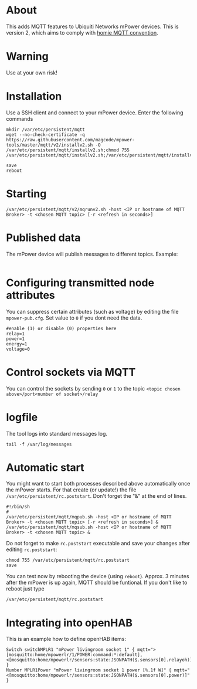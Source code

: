 # About
This adds MQTT features to Ubiquiti Networks mPower devices.
This is version 2, which aims to comply with [homie MQTT convention](https://github.com/marvinroger/homie).

# Warning
Use at your own risk!

# Installation
Use a SSH client and connect to your mPower device.
Enter the following commands

```
mkdir /var/etc/persistent/mqtt
wget --no-check-certificate -q https://raw.githubusercontent.com/magcode/mpower-tools/master/mqtt/v2/installv2.sh -O /var/etc/persistent/mqtt/installv2.sh;chmod 755 /var/etc/persistent/mqtt/installv2.sh;/var/etc/persistent/mqtt/installv2.sh

save
reboot
```

# Starting
```
/var/etc/persistent/mqtt/v2/mqrunv2.sh -host <IP or hostname of MQTT Broker> -t <chosen MQTT topic> [-r <refresh in seconds>]
```



# Published data

The mPower device will publish messages to different topics.
Example:

```

```

# Configuring transmitted node attributes
You can suppress certain attributes (such as voltage) by editing the file `mpower-pub.cfg`. Set value to `0` if you dont need the data.

```
#enable (1) or disable (0) properties here
relay=1
power=1
energy=1
voltage=0
```

# Control sockets via MQTT
You can control the sockets by sending `0` or `1` to the topic `<topic chosen above>/port<number of socket>/relay`

# logfile
The tool logs into standard messages log.
```
tail -f /var/log/messages
```

# Automatic start
You might want to start both processes described above automatically once the mPower starts.
For that create (or update!) the file `/var/etc/persistent/rc.poststart`. Don't forget the "&" at the end of lines.

```
#!/bin/sh
#
/var/etc/persistent/mqtt/mqpub.sh -host <IP or hostname of MQTT Broker> -t <chosen MQTT topic> [-r <refresh in seconds>] &
/var/etc/persistent/mqtt/mqsub.sh -host <IP or hostname of MQTT Broker> -t <chosen MQTT topic> &
```

Do not forget to make `rc.poststart` executable and save your changes after editing `rc.poststart`:
```
chmod 755 /var/etc/persistent/mqtt/rc.poststart
save
```

You can test now by rebooting the device (using `reboot`). Approx. 3 minutes after the mPower is up again, MQTT should be funtional.
If you don't like to reboot just type

```
/var/etc/persistent/mqtt/rc.poststart
```

# Integrating into openHAB

This is an example how to define openHAB items:

```
Switch switchMPLR1 "mPower livingroom socket 1" { mqtt=">[mosquitto:home/mpowerlr/1/POWER:command:*:default],<[mosquitto:home/mpowerlr/sensors:state:JSONPATH($.sensors[0].relayoh)]" }
Number MPLR1Power "mPower livingroom socket 1 power [%.1f W]" { mqtt="<[mosquitto:home/mpowerlr/sensors:state:JSONPATH($.sensors[0].power)]" }
```
